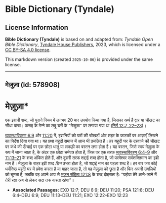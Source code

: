 # Bible Dictionary (Tyndale)

## License Information

**Bible Dictionary (Tyndale)** is based on and adapted from: _Tyndale Open Bible Dictionary_, [Tyndale House Publishers](https://tyndaleopenresources.com/), 2023, which is licensed under a [CC BY-SA 4.0 license](https://creativecommons.org/licenses/by-sa/4.0/legalcode.en).

This markdown version (created `2025-10-06`) is provided under the same license.



--------------------------------

## मेज़ुज़ा (id: 578908)

मेज़ुज़ा\*
========

एक इब्रानी शब्द, जो पुराने नियम में लगभग 20 बार उपयोग किया गया है, जिसका अर्थ है द्वार या चौखट का सीधा ढांचा। फसह के मेम्ने का लहू घरों के "मेजूज़ा" पर लगाया गया था ([निर्ग 12:7, 22–23](https://ref.ly/Exod12:7,Exod12:22-Exod12:23))।

[व्यवस्थाविवरण 6:9](https://ref.ly/Deut6:9) और [11:20](https://ref.ly/Deut11:20) में, इब्रानियों को घरों की चौखटों और शहर के फाटकों पर आज्ञाएँ लिखने का निर्देश दिया गया था। यह प्रथा यहूदी समाज में आज भी प्रचलित है। हर यहूदी घर के दरवाजे की चौखट पर कंधे की ऊँचाई पर एक छोटा धातु या लकड़ी का बरतन लगा होता है। यह बरतन, जिसे स्वयं मेज़ुज़ा के रूप में जाना जाता है, के अंदर एक छोटा चर्मपत्र होता है, जिस पर एक तरफ [व्यवस्थाविवरण 6:4–9](https://ref.ly/Deut6:4-Deut6:9) और [11:13–21](https://ref.ly/Deut11:13-Deut11:21) के शब्द अंकित होते हैं, और दूसरी तरफ शद्दाई शब्द होता है, जो परमेश्वर सर्वशक्तिमान का इब्री नाम है। मेज़ुज़ा के बाहर इब्री शब्द *शिन* उभरा होता है, जो शद्दाई नाम का पहला शब्द है। हर बार जब कोई धर्मनिष्ठ यहूदी घर में प्रवेश करता है या बाहर जाता है, तो वह मेज़ुज़ा को छूता है और फिर अपनी उंगलियों को चूमता है, जबकि वह अपने आप से [भजन संहिता 121:8](https://ref.ly/Ps121:8) के शब्द दोहराता है: “यहोवा तेरे आने\-जाने में तेरी रक्षा अब से लेकर सदा तक करता रहेगा”।

* **Associated Passages:** EXO 12:7; DEU 6:9; DEU 11:20; PSA 121:8; DEU 6:4–DEU 6:9; DEU 11:13–DEU 11:21; EXO 12:22–EXO 12:23

